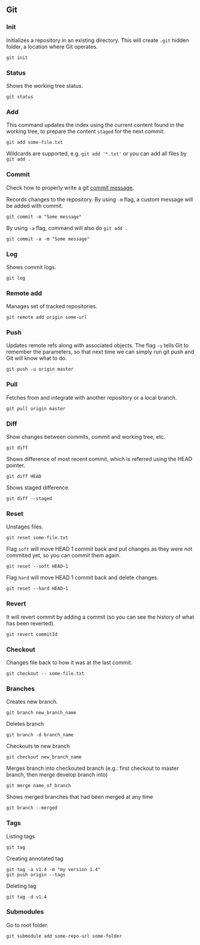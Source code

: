 ## Git

### Init

Initializes a repository in an existing directory. This will create `.git` hidden folder, a location where Git operates.

```
git init
```

### Status

Shows the working tree status.

```
git status
```

### Add

This command updates the index using the current content found in the working tree, to prepare the content `staged` for the next commit.

```
git add some-file.txt
```

Wildcards are supported, e.g. `git add '*.txt'` or you can add all files by `git add .`

### Commit

Check how to properly write a git [commit message](http://chris.beams.io/posts/git-commit/).

Records changes to the repository. By using `-m` flag, a custom message will be added with commit.

```
git commit -m "Some message"
```

By using `-a` flag, command will also do `git add .`

```
git commit -a -m "Some message"
```

### Log

Shows commit logs.

```
git log
```

### Remote add

Manages set of tracked repositories.

```
git remote add origin some-url
```

### Push

Updates remote refs along with associated objects. The flag `-u` tells Git to remember the parameters, so that next time we can simply run git push and Git will know what to do.

```
git push -u origin master
```

### Pull

Fetches from and integrate with another repository or a local branch.

```
git pull origin master
```

### Diff

Show changes between commits, commit and working tree, etc.

```
git diff
```

Shows difference of most recent commit, which is referred using the HEAD pointer.

```
git diff HEAD
```

Shows staged difference.

```
git diff --staged
```


### Reset

Unstages files.

```
git reset some-file.txt
```

Flag `soft` will move HEAD 1 commit back and put changes as they were not commited yet, so you can commit them again.

```
git reset --soft HEAD~1
```

Flag `hard` will move HEAD 1 commit back and delete changes.

```
git reset --hard HEAD~1
```

### Revert

It will revert commit by adding a commit (so you can see the history of what has been reverted).

```
git revert commitId
```

### Checkout

Changes file back to how it was at the last commit.

```
git checkout -- some-file.txt
```

### Branches

Creates new branch.

```
git branch new_branch_name
```

Deletes branch

```
git branch -d branch_name
```

Checkouts to new branch

```
git checkout new_branch_name
```

Merges branch into checkouted branch (e.g.: first checkout to master branch, then merge develop branch into)

```
git merge name_of_branch
```

Shows merged branches that had been merged at any time

```
git branch --merged
```

### Tags

Listing tags

```
git tag
```

Creating annotated tag

```
git tag -a v1.4 -m "my version 1.4"
git push origin --tags
```

Deleting tag

```
git tag -d v1.4
```

### Submodules

Go to root folder.

```
git submodule add some-repo-url some-folder
```

<!---

// TODO: table of contents
https://github.com/robbyrussell/oh-my-zsh/wiki/Plugin:git

### Merge

git merge --abort

Reset, Checkout, and Revert
https://www.atlassian.com/git/tutorials/resetting-checking-out-and-reverting/commit-level-operations

https://chrisjean.com/git-submodules-adding-using-removing-and-updating

-->
